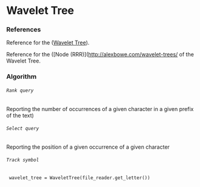 Wavelet Tree
========

### References 
Reference for the ([Wavelet Tree](http://alexbowe.com/wavelet-trees/)).

Reference for the ([Node (RRR)](http://alexbowe.com/wavelet-trees/ of the Wavelet Tree. 

### Algorithm

###### `Rank query`
Reporting the number of occurrences of a given character in a given prefix of the text)
###### `Select query`
Reporting the position of a given occurrence of a given character
###### `Track symbol`

<code> wavelet_tree = WaveletTree(file_reader.get_letter()) </code> 
